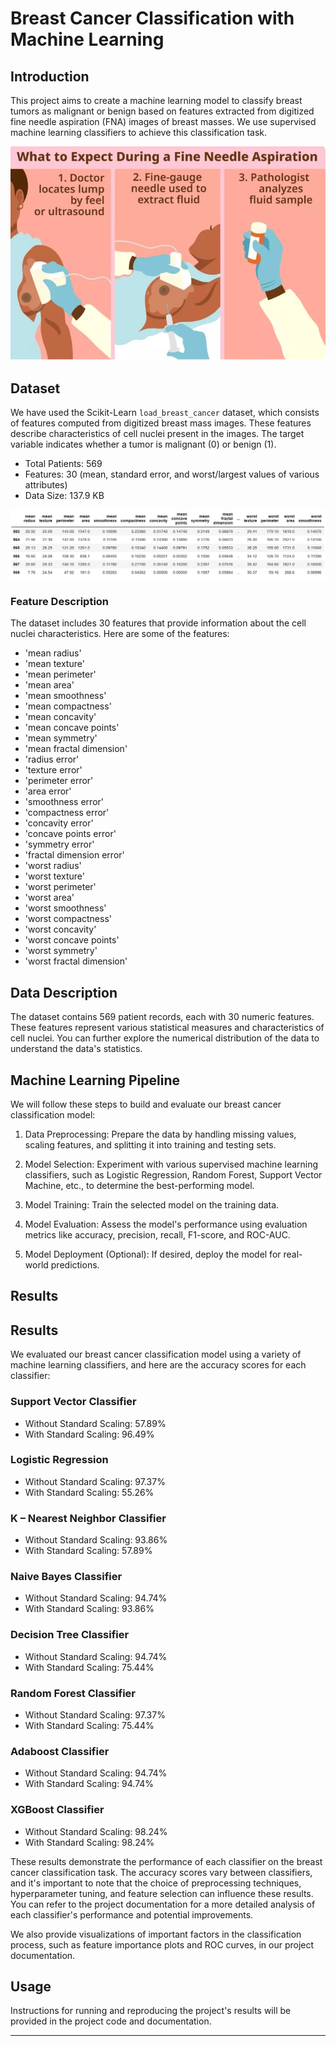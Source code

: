 # Breast Cancer Classification with Machine Learning

## Introduction

This project aims to create a machine learning model to classify breast tumors as malignant or benign based on features extracted from digitized fine needle aspiration (FNA) images of breast masses. We use supervised machine learning classifiers to achieve this classification task.

![Breast Cancer](img.jpg)


## Dataset

We have used the Scikit-Learn `load_breast_cancer` dataset, which consists of features computed from digitized breast mass images. These features describe characteristics of cell nuclei present in the images. The target variable indicates whether a tumor is malignant (0) or benign (1).

- Total Patients: 569
- Features: 30 (mean, standard error, and worst/largest values of various attributes)
- Data Size: 137.9 KB

![Reapresentation of Data](data.jpg)

### Feature Description

The dataset includes 30 features that provide information about the cell nuclei characteristics. Here are some of the features:

- 'mean radius'
- 'mean texture'
- 'mean perimeter'
- 'mean area'
- 'mean smoothness'
- 'mean compactness'
- 'mean concavity'
- 'mean concave points'
- 'mean symmetry'
- 'mean fractal dimension'
- 'radius error'
- 'texture error'
- 'perimeter error'
- 'area error'
- 'smoothness error'
- 'compactness error'
- 'concavity error'
- 'concave points error'
- 'symmetry error'
- 'fractal dimension error'
- 'worst radius'
- 'worst texture'
- 'worst perimeter'
- 'worst area'
- 'worst smoothness'
- 'worst compactness'
- 'worst concavity'
- 'worst concave points'
- 'worst symmetry'
- 'worst fractal dimension'

## Data Description

The dataset contains 569 patient records, each with 30 numeric features. These features represent various statistical measures and characteristics of cell nuclei. You can further explore the numerical distribution of the data to understand the data's statistics.

## Machine Learning Pipeline

We will follow these steps to build and evaluate our breast cancer classification model:

1. Data Preprocessing: Prepare the data by handling missing values, scaling features, and splitting it into training and testing sets.

2. Model Selection: Experiment with various supervised machine learning classifiers, such as Logistic Regression, Random Forest, Support Vector Machine, etc., to determine the best-performing model.

3. Model Training: Train the selected model on the training data.

4. Model Evaluation: Assess the model's performance using evaluation metrics like accuracy, precision, recall, F1-score, and ROC-AUC.

5. Model Deployment (Optional): If desired, deploy the model for real-world predictions.

## Results

## Results

We evaluated our breast cancer classification model using a variety of machine learning classifiers, and here are the accuracy scores for each classifier:

### Support Vector Classifier

- Without Standard Scaling: 57.89%
- With Standard Scaling: 96.49%

### Logistic Regression

- Without Standard Scaling: 97.37%
- With Standard Scaling: 55.26%

### K – Nearest Neighbor Classifier

- Without Standard Scaling: 93.86%
- With Standard Scaling: 57.89%

### Naive Bayes Classifier

- Without Standard Scaling: 94.74%
- With Standard Scaling: 93.86%

### Decision Tree Classifier

- Without Standard Scaling: 94.74%
- With Standard Scaling: 75.44%

### Random Forest Classifier

- Without Standard Scaling: 97.37%
- With Standard Scaling: 75.44%

### Adaboost Classifier

- Without Standard Scaling: 94.74%
- With Standard Scaling: 94.74%

### XGBoost Classifier

- Without Standard Scaling: 98.24%
- With Standard Scaling: 98.24%

These results demonstrate the performance of each classifier on the breast cancer classification task. The accuracy scores vary between classifiers, and it's important to note that the choice of preprocessing techniques, hyperparameter tuning, and feature selection can influence these results. You can refer to the project documentation for a more detailed analysis of each classifier's performance and potential improvements.

We also provide visualizations of important factors in the classification process, such as feature importance plots and ROC curves, in our project documentation.


## Usage

Instructions for running and reproducing the project's results will be provided in the project code and documentation.


---

